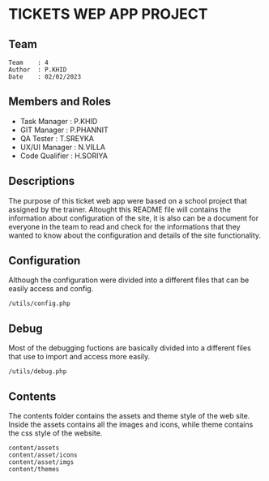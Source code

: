 # TICKETS WEP APP PROJECT

## Team

    Team    : 4
    Author  : P.KHID
    Date    : 02/02/2023

## Members and Roles
- Task Manager    : P.KHID
- GIT Manager     : P.PHANNIT
- QA Tester       : T.SREYKA
- UX/UI Manager   : N.VILLA
- Code Qualifier  : H.SORIYA

## Descriptions
The purpose of this ticket web app were based on a school project that assigned by the trainer. Altought this README file will contains the information about configuration of the site, it is also can be a document for everyone in the team to read and check for the informations that they wanted to know about the configuration and details of the site functionality.

## Configuration
Although the configuration were divided into a different files that can be easily access and config.

    /utils/config.php

## Debug
Most of the debugging fuctions are basically divided into a different files that use to import and access more easily.

    /utils/debug.php

## Contents
The contents folder contains the assets and theme style of the web site. Inside the assets contains all the images and icons, while theme contains the css style of the website.
    
    content/assets
    content/asset/icons
    content/asset/imgs
    content/themes

